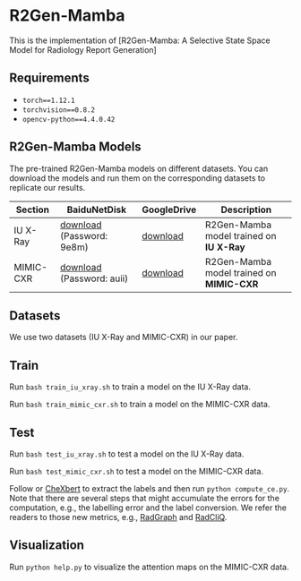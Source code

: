 # R2Gen-Mamba

This is the implementation of [R2Gen-Mamba: A Selective State Space Model for Radiology Report Generation]





## Requirements

- `torch==1.12.1`
- `torchvision==0.8.2`
- `opencv-python==4.4.0.42`


## R2Gen-Mamba Models

The pre-trained R2Gen-Mamba models on different datasets. You can download the models and run them on the corresponding datasets to replicate our results.

| Section   | BaiduNetDisk                                                 | GoogleDrive                                                  | Description                               |
| --------- | ------------------------------------------------------------ | ------------------------------------------------------------ |-------------------------------------------|
| IU X-Ray  | [download](https://pan.baidu.com/s/1I7LFRXKO59xs5jX2ZI6Vlg?pwd=9e8m) (Password: 9e8m) | [download](https://drive.google.com/file/d/1HWmgl64SDjc6ABpZOQPj3xZKN4T5s_Mo/view?usp=sharing) | R2Gen-Mamba model trained on **IU X-Ray** |
| MIMIC-CXR | [download](https://pan.baidu.com/s/1grCHBnMZa64R9WoRsJeiPw?pwd=auii) (Password: auii) | [download](https://drive.google.com/file/d/1qtgHTn99xIIbsP7DYzwa3kvOqoU8ewUJ/view?usp=sharing) | R2Gen-Mamba model trained on **MIMIC-CXR**      |



## Datasets
We use two datasets (IU X-Ray and MIMIC-CXR) in our paper.

## Train

Run `bash train_iu_xray.sh` to train a model on the IU X-Ray data.

Run `bash train_mimic_cxr.sh` to train a model on the MIMIC-CXR data.

## Test

Run `bash test_iu_xray.sh` to test a model on the IU X-Ray data.

Run `bash test_mimic_cxr.sh` to test a model on the MIMIC-CXR data.

Follow or [CheXbert](https://github.com/stanfordmlgroup/CheXbert) to extract the labels and then run `python compute_ce.py`. Note that there are several steps that might accumulate the errors for the computation, e.g., the labelling error and the label conversion. We refer the readers to those new metrics, e.g., [RadGraph](https://github.com/jbdel/rrg_emnlp) and [RadCliQ](https://github.com/rajpurkarlab/CXR-Report-Metric).

## Visualization

Run `python help.py` to visualize the attention maps on the MIMIC-CXR data.
